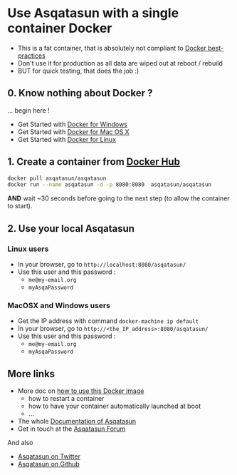# Use Asqatasun with a single container Docker

- This is a fat container, that is absolutely not compliant to [Docker best-practices](https://docs.docker.com/engine/userguide/eng-image/dockerfile_best-practices/)
- Don't use it for production as all data are wiped out at reboot / rebuild
- BUT for quick testing, that does the job :)

## 0. Know nothing about Docker ?

... begin here !

* Get Started with [Docker for Windows](https://docs.docker.com/engine/installation/windows/)
* Get Started with [Docker for Mac OS X](https://docs.docker.com/engine/installation/mac/)
* Get Started with [Docker for Linux](https://docs.docker.com/engine/installation/linux/)

## 1. Create a container from [Docker Hub](https://hub.docker.com/r/asqatasun/asqatasun/)

```sh
docker pull asqatasun/asqatasun  
docker run --name asqatasun -d -p 8080:8080  asqatasun/asqatasun  
```

**AND** wait ~30 seconds before going to the next step (to allow the container to start).

## 2. Use your local Asqatasun

### Linux users

* In your browser, go to `http://localhost:8080/asqatasun/` 
* Use this user and this password :
    * `me@my-email.org`
    * `myAsqaPassword`

### MacOSX and Windows users

* Get the IP address with command `docker-machine ip default`
* In your browser, go to `http://<the_IP_address>:8080/asqatasun/` 
* Use this user and this password :
    * `me@my-email.org`
    * `myAsqaPassword`

## More links

* More doc on [how to use this Docker image](http://doc.asqatasun.org/en/10_Install_doc/Docker/index.html#docker-tips-tricks)
   * how to restart a container
   * how to have your container automatically launched at boot
   * ...
* The whole [Documentation of Asqatasun](http://doc.asqatasun.org/en/)
* Get in touch at the [Asqatasun Forum](http://forum.asqatasun.org/)

And also

* [Asqatasun on Twitter](https://twitter.com/Asqatasun)
* [Asqatasun on Github](https://github.com/Asqatasun/Asqatasun)

